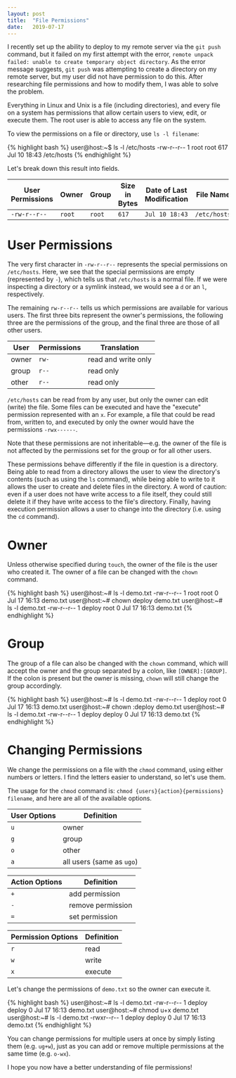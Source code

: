 ```yaml
---
layout: post
title:  "File Permissions"
date:   2019-07-17
---
```


I recently set up the ability to deploy to my remote server via the `git push` command, but it failed on my first attempt with the error, `remote unpack failed: unable to create temporary object directory`. As the error message suggests, `git push` was attempting to create a directory on my remote server, but my user did not have permission to do this. After researching file permissions and how to modify them, I was able to solve the problem.

Everything in Linux and Unix is a file (including directories), and every file on a system has permissions that allow certain users to view, edit, or execute them. The root user is able to access any file on the system.

To view the permissions on a file or directory, use `ls -l filename`:

{% highlight bash %}
user@host:~$ ls -l /etc/hosts
-rw-r--r-- 1 root root 617 Jul 10 18:43 /etc/hosts
{% endhighlight %}

Let's break down this result into fields.

| User Permissions | Owner | Group | Size in Bytes | Date of Last Modification | File Name
|--------------|--------|--------|-------|----------------|--------------|
| `-rw-r--r--` | `root` | `root` | `617` | `Jul 10 18:43` | `/etc/hosts` |

# User Permissions

The very first character in `-rw-r--r--` represents the special permissions on `/etc/hosts`. Here, we see that the special permissions are empty (represented by `-`), which tells us that `/etc/hosts` is a normal file. If we were inspecting a directory or a symlink instead, we would see a `d` or an `l`, respectively.

The remaining `rw-r--r--` tells us which permissions are available for various users. The first three bits represent the owner's permissions, the following three are the permissions of the group, and the final three are those of all other users.

| User | Permissions | Translation
|-------|--------|---------|
| owner | `rw-` | read and write only |
| group | `r--` | read only |
| other | `r--` | read only |

`/etc/hosts` can be read from by any user, but only the owner can edit (write) the file. Some files can be executed and have the "execute" permission represented with an `x`. For example, a file that could be read from, written to, and executed by only the owner would have the permissions `-rwx------`.

Note that these permissions are not inheritable—e.g. the owner of the file is not affected by the permissions set for the group or for all other users.

These permissions behave differently if the file in question is a directory. Being able to read from a directory allows the user to view the directory's contents (such as using the `ls` command), while being able to write to it allows the user to create and delete files in the directory. A word of caution: even if a user does not have write access to a file itself, they could still delete it if they have write access to the file's directory. Finally, having execution permission allows a user to change into the directory (i.e. using the `cd` command).

# Owner

Unless otherwise specified during `touch`, the owner of the file is the user who created it. The owner of a file can be changed with the `chown` command.

{% highlight bash %}
user@host:~# ls -l demo.txt
-rw-r--r-- 1 root root 0 Jul 17 16:13 demo.txt
user@host:~# chown deploy demo.txt
user@host:~# ls -l demo.txt
-rw-r--r-- 1 deploy root 0 Jul 17 16:13 demo.txt
{% endhighlight %}

# Group

The group of a file can also be changed with the `chown` command, which will accept the owner and the group separated by a colon, like `[OWNER]:[GROUP]`. If the colon is present but the owner is missing, `chown` will still change the group accordingly.

{% highlight bash %}
user@host:~# ls -l demo.txt
-rw-r--r-- 1 deploy root 0 Jul 17 16:13 demo.txt
user@host:~# chown :deploy demo.txt
user@host:~# ls -l demo.txt
-rw-r--r-- 1 deploy deploy 0 Jul 17 16:13 demo.txt
{% endhighlight %}

# Changing Permissions

We change the permissions on a file with the `chmod` command, using either numbers or letters. I find the letters easier to understand, so let's use them.

The usage for the `chmod` command is: `chmod {users}{action}{permissions} filename`, and here are all of the available options.

| User Options | Definition |
|---------|------------|
|`u` |owner|
|`g` |group|
|`o` |other|
|`a` |all users (same as `ugo`)|

| Action Options | Definition |
|---------|------------|
|`+` |add permission|
|`-` |remove permission|
|`=` |set permission|

| Permission Options | Definition |
|---------|------------|
|`r` |read|
|`w` |write|
|`x` |execute|

Let's change the permissions of `demo.txt` so the owner can execute it.

{% highlight bash %}
user@host:~# ls -l demo.txt
-rw-r--r-- 1 deploy deploy 0 Jul 17 16:13 demo.txt
user@host:~# chmod u+x demo.txt
user@host:~# ls -l demo.txt
-rwxr--r-- 1 deploy deploy 0 Jul 17 16:13 demo.txt
{% endhighlight %}

You can change permissions for multiple users at once by simply listing them (e.g. `ug+w`), just as you can add or remove multiple permissions at the same time (e.g. `o-wx`).

I hope you now have a better understanding of file permissions!
